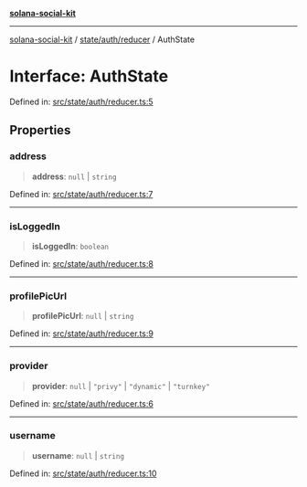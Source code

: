 [**solana-social-kit**](../../../../README.md)

***

[solana-social-kit](../../../../README.md) / [state/auth/reducer](../README.md) / AuthState

# Interface: AuthState

Defined in: [src/state/auth/reducer.ts:5](https://github.com/SendArcade/solana-social-starter/blob/98f94bb63d3814df24512365f6ae706d273e698f/src/state/auth/reducer.ts#L5)

## Properties

### address

> **address**: `null` \| `string`

Defined in: [src/state/auth/reducer.ts:7](https://github.com/SendArcade/solana-social-starter/blob/98f94bb63d3814df24512365f6ae706d273e698f/src/state/auth/reducer.ts#L7)

***

### isLoggedIn

> **isLoggedIn**: `boolean`

Defined in: [src/state/auth/reducer.ts:8](https://github.com/SendArcade/solana-social-starter/blob/98f94bb63d3814df24512365f6ae706d273e698f/src/state/auth/reducer.ts#L8)

***

### profilePicUrl

> **profilePicUrl**: `null` \| `string`

Defined in: [src/state/auth/reducer.ts:9](https://github.com/SendArcade/solana-social-starter/blob/98f94bb63d3814df24512365f6ae706d273e698f/src/state/auth/reducer.ts#L9)

***

### provider

> **provider**: `null` \| `"privy"` \| `"dynamic"` \| `"turnkey"`

Defined in: [src/state/auth/reducer.ts:6](https://github.com/SendArcade/solana-social-starter/blob/98f94bb63d3814df24512365f6ae706d273e698f/src/state/auth/reducer.ts#L6)

***

### username

> **username**: `null` \| `string`

Defined in: [src/state/auth/reducer.ts:10](https://github.com/SendArcade/solana-social-starter/blob/98f94bb63d3814df24512365f6ae706d273e698f/src/state/auth/reducer.ts#L10)
